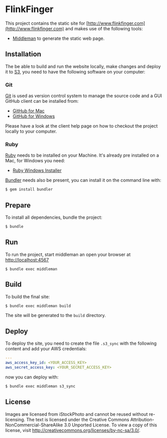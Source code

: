 # FlinkFinger

This project contains the static site for [http://www.flinkfinger.com](http://www.flinkfinger.com) and
makes use of the following tools:

* [Middleman](http://middlemanapp.com/) to generate the static web page.

## Installation

The be able to build and run the website locally, make changes and deploy it to [S3](https://aws.amazon.com/s3/), you
need to have the following software on your computer:

### Git

[Git](http://git-scm.com/) is used as version control system to manage the source code and a GUI GitHub client can be
installed from:

* [GitHub for Mac](http://mac.github.com/)
* [GitHub for Windows](http://windows.github.com/)

Please have a look at the client help page on how to checkout the project locally to your computer.

### Ruby

[Ruby](https://www.ruby-lang.org/) needs to be installed on your Machine. It's already pre installed on a Mac, for
Windows you need:

* [Ruby Windows Installer](http://rubyinstaller.org/)

[Bundler](http://bundler.io/) needs also be present, you can install it on the command line with:

```Bash
$ gem install bundler
```

## Prepare

To install all dependencies, bundle the project:

```Bash
$ bundle
```

## Run

To run the project, start middleman an open your browser at [http://localhost:4567](http://localhost:4567)

```
$ bundle exec middleman
```

## Build

To build the final site:

```Bash
$ bundle exec middleman build
```

The site will be generated to the `build` directory.

## Deploy

To deploy the site, you need to create the file `.s3_sync` with the following content and add your AWS credentials:

```YAML
---
aws_access_key_id: <YOUR_ACCESS_KEY>
aws_secret_access_key: <YOUR_SECRET_ACCESS_KEY>
```

now you can deploy with:

```Bash
$ bundle exec middleman s3_sync
```

## License

Images are licensed from iStockPhoto and cannot be reused without re-licensing.
The text is licensed under the Creative Commons Attribution-NonCommercial-ShareAlike 3.0 Unported License.
To view a copy of this license, visit http://creativecommons.org/licenses/by-nc-sa/3.0/.
